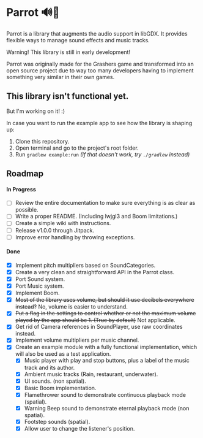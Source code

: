 # Parrot 🔊🦜

Parrot is a library that augments the audio support in libGDX. It provides flexible ways to manage sound effects and music tracks.

Warning! This library is still in early development!

Parrot was originally made for the Grashers game and transformed into an open source project due to way too many developers having to implement something very similar in their own games.



## This library isn't functional yet.

But I'm working on it! :)

In case you want to run the example app to see how the library is shaping up:
1. Clone this repository.
2. Open terminal and go to the project's root folder.
3. Run `gradlew example:run` _(If that doesn't work, try `./gradlew` instead)_



## Roadmap

#### In Progress
- [ ] Review the entire documentation to make sure everything is as clear as possible.
- [ ] Write a proper README. (Including lwjgl3 and Boom limitations.)
- [ ] Create a simple wiki with instructions.
- [ ] Release v1.0.0 through Jitpack.
- [ ] Improve error handling by throwing exceptions.

#### Done
- [x] Implement pitch multipliers based on SoundCategories.
- [x] Create a very clean and straightforward API in the Parrot class.
- [x] Port Sound system.
- [x] Port Music system.
- [x] Implement Boom.
- [x] ~~Most of the library uses volume, but should it use decibels everywhere instead?~~ No, volume is easier to understand.
- [x] ~~Put a flag in the settings to control whether or not the maximum volume played by the app should be 1. (True by default)~~ Not applicable.
- [x] Get rid of Camera references in SoundPlayer, use raw coordinates instead.
- [x] Implement volume multipliers per music channel.
- [x] Create an example module with a fully functional implementation, which will also be used as a test application.
    - [x] Music player with play and stop buttons, plus a label of the music track and its author.
    - [x] Ambient music tracks (Rain, restaurant, underwater).
    - [x] UI sounds. (non spatial).
    - [x] Basic Boom implementation.
    - [x] Flamethrower sound to demonstrate continuous playback mode (spatial).
    - [x] Warning Beep sound to demonstrate eternal playback mode (non spatial).
    - [x] Footstep sounds (spatial).
    - [x] Allow user to change the listener's position.
